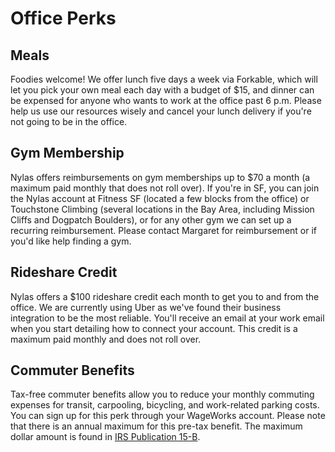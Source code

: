 # Office Perks

## Meals

Foodies welcome! We offer lunch five days a week via Forkable, which will let you pick your own meal each day with a budget of $15, and dinner can be expensed for anyone who wants to work at the office past 6 p.m. Please help us use our resources wisely and cancel your lunch delivery if you're not going to be in the office.

## Gym Membership

Nylas offers reimbursements on gym memberships up to $70 a month (a maximum paid monthly that does not roll over). If you're in SF, you can join the Nylas account at Fitness SF (located a few blocks from the office) or Touchstone Climbing (several locations in the Bay Area, including Mission Cliffs and Dogpatch Boulders), or for any other gym we can set up a recurring reimbursement. Please contact Margaret for reimbursement or if you'd like help finding a gym.

## Rideshare Credit

Nylas offers a $100 rideshare credit each month to get you to and from the office. We are currently using Uber as we've found their business integration to be the most reliable. You'll receive an email at your work email when you start detailing how to connect your account. This credit is a maximum paid monthly and does not roll over.

## Commuter Benefits

Tax-free commuter benefits allow you to reduce your monthly commuting expenses for transit, carpooling, bicycling, and work-related parking costs. You can sign up for this perk through your WageWorks account. Please note that there is an annual maximum for this pre-tax benefit. The maximum dollar amount is found in [IRS Publication 15-B](http://www.irs.gov/publications/p15b/ar02.html#en_US_2013_publink1000193740).
